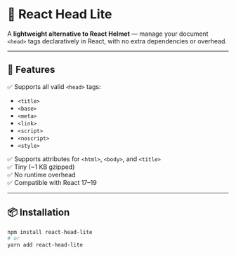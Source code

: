 # 🧠 React Head Lite

A **lightweight alternative to React Helmet** — manage your document `<head>` tags declaratively in React, with no extra dependencies or overhead.

---

## 🚀 Features

✅ Supports all valid `<head>` tags:
- `<title>`
- `<base>`
- `<meta>`
- `<link>`
- `<script>`
- `<noscript>`
- `<style>`

✅ Supports attributes for `<html>`, `<body>`, and `<title>`  
✅ Tiny (~1 KB gzipped)  
✅ No runtime overhead  
✅ Compatible with React 17–19  

---

## 📦 Installation

```bash
npm install react-head-lite
# or
yarn add react-head-lite

